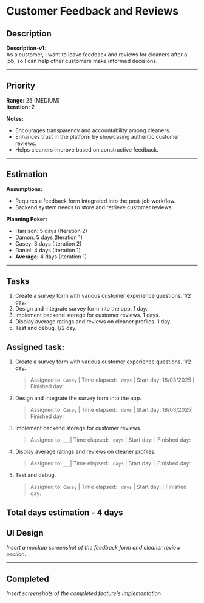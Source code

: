 # Customer Feedback and Reviews

## Description
**Description-v1:**  
As a customer, I want to leave feedback and reviews for cleaners after a job, so I can help other customers make informed decisions.

---

## Priority
**Range:** 25 (MEDIUM)  
**Iteration:** 2 

**Notes:**  
- Encourages transparency and accountability among cleaners.  
- Enhances trust in the platform by showcasing authentic customer reviews.  
- Helps cleaners improve based on constructive feedback.

---

## Estimation
**Assumptions:**  
- Requires a feedback form integrated into the post-job workflow.  
- Backend system needs to store and retrieve customer reviews.  

**Planning Poker:**  
- Harrison: 5 days (Iteration 2)  
- Damon: 5 days (Iteration 1)  
- Casey: 3 days (Iteration 2)  
- Daniel: 4 days (Iteration 1)  
- **Average:** 4 days (Iteration 1)   

---

## Tasks
1. Create a survey form with various customer experience questions. 1/2 day.
2. Design and integrate survey form into the app. 1 day.  
3. Implement backend storage for customer reviews. 1 days.  
4. Display average ratings and reviews on cleaner profiles. 1 day.
5. Test and debug. 1/2 day.

## Assigned task:
1. Create a survey form with various customer experience questions. 1/2 day.
    > Assigned to: `Casey` | Time elapsed: ` days` | Start day: 18/03/2025 | Finished day: 
2. Design and integrate the survey form into the app.
    > Assigned to: `Casey` | Time elapsed: ` days` | Start day: 18/03/2025| Finished day: 
3. Implement backend storage for customer reviews.
    > Assigned to: `__` | Time elapsed: ` days` | Start day: | Finished day:
4. Display average ratings and reviews on cleaner profiles.
    > Assigned to: `__` | Time elapsed: ` days` | Start day: | Finished day:
5. Test and debug.
    > Assigned to: `Casey` | Time elapsed: ` days` | Start day: | Finished day: 

Total days estimation - 4 days
---

## UI Design
*Insert a mockup screenshot of the feedback form and cleaner review section.*

---

## Completed
*Insert screenshots of the completed feature's implementation.*
